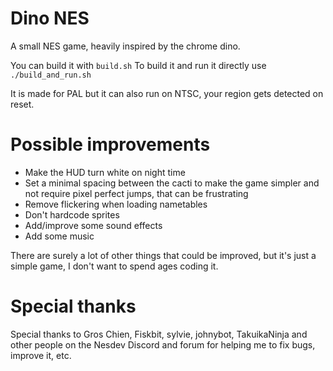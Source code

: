 # Dino NES

A small NES game, heavily inspired by the chrome dino.

You can build it with `build.sh`
To build it and run it directly use `./build_and_run.sh`

It is made for PAL but it can also run on NTSC, your region gets detected on
reset.

# Possible improvements

* Make the HUD turn white on night time
* Set a minimal spacing between the cacti to make the game simpler and not
require pixel perfect jumps, that can be frustrating
* Remove flickering when loading nametables
* Don't hardcode sprites
* Add/improve some sound effects
* Add some music

There are surely a lot of other things that could be improved, but it's just a
simple game, I don't want to spend ages coding it.

# Special thanks

Special thanks to Gros Chien, Fiskbit, sylvie, johnybot, TakuikaNinja and other
people on the Nesdev Discord and forum for helping me to fix bugs, improve it,
etc.
